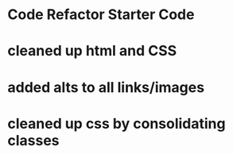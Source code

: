 # Code Refactor Starter Code

# cleaned up html and CSS

# added alts to all links/images

# cleaned up css by consolidating classes
